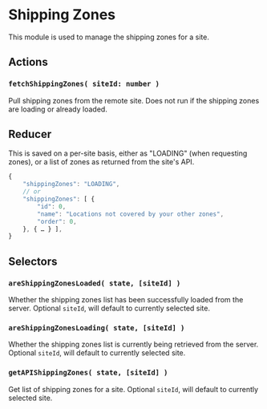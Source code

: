 # Shipping Zones

This module is used to manage the shipping zones for a site.

## Actions

### `fetchShippingZones( siteId: number )`

Pull shipping zones from the remote site. Does not run if the shipping zones are loading or already loaded.

## Reducer

This is saved on a per-site basis, either as "LOADING" (when requesting zones), or a list of zones as returned from the site's API.

```js
{
	"shippingZones": "LOADING",
	// or
	"shippingZones": [ {
		"id": 0,
		"name": "Locations not covered by your other zones",
		"order": 0,
	}, { … } ],
}
```

## Selectors

### `areShippingZonesLoaded( state, [siteId] )`

Whether the shipping zones list has been successfully loaded from the server. Optional `siteId`, will default to currently selected site.

### `areShippingZonesLoading( state, [siteId] )`

Whether the shipping zones list is currently being retrieved from the server. Optional `siteId`, will default to currently selected site.

### `getAPIShippingZones( state, [siteId] )`

Get list of shipping zones for a site. Optional `siteId`, will default to currently selected site.
